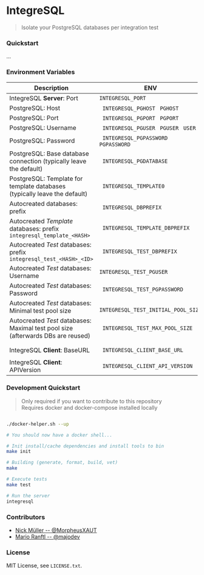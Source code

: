 # IntegreSQL

> Isolate your PostgreSQL databases per integration test

### Quickstart

...

### Environment Variables

| Description                                                  | ENV                                    | Default                         | Required |
| ------------------------------------------------------------ | -------------------------------------- | ------------------------------- | -------- |
| IntegreSQL **Server**: Port                                  | `INTEGRESQL_PORT`                      | `5000`                          |          |
| PostgreSQL: Host                                             | ` INTEGRESQL_PGHOST` ` PGHOST`         | ` "127.0.0.1"`                  | x        |
| PostgreSQL: Port                                             | ` INTEGRESQL_PGPORT` ` PGPORT`         | ` 5432`                         |          |
| PostgreSQL: Username                                         | ` INTEGRESQL_PGUSER` ` PGUSER` ` USER` | `"postgres"`                    | x        |
| PostgreSQL: Password                                         | ` INTEGRESQL_PGPASSWORD` ` PGPASSWORD` | `""`                            | x        |
| PostgreSQL: Base database connection (typically leave the default) | ` INTEGRESQL_PGDATABASE`               | `"postgres"`                    |          |
| PostgreSQL: Template for template databases (typically leave the default) | ` INTEGRESQL_TEMPLATE0`                | `"template0"`                   |          |
| Autocreated databases: prefix                                | ` INTEGRESQL_DBPREFIX`                 | `"integresql"`                  |          |
| Autocreated *Template* databases: prefix `integresql_template_<HASH>` | ` INTEGRESQL_TEMPLATE_DBPREFIX`        | `"template"`                    |          |
| Autocreated *Test* databases: prefix `integresql_test_<HASH>_<ID>` | ` INTEGRESQL_TEST_DBPREFIX`            | `"test"`                        |          |
| Autocreated *Test* databases: Username                       | `INTEGRESQL_TEST_PGUSER`               | PostgreSQL: Username            |          |
| Autocreated *Test* databases: Password                       | ` INTEGRESQL_TEST_PGPASSWORD`          | PostgreSQL: Password            |          |
| Autocreated *Test* databases: Minimal test  pool size        | ` INTEGRESQL_TEST_INITIAL_POOL_SIZE`   | `10`                            |          |
| Autocreated *Test* databases: Maximal test pool size (afterwards DBs are reused) | ` INTEGRESQL_TEST_MAX_POOL_SIZE`       | ` 500`                          |          |
|                                                              |                                        |                                 |          |
| IntegreSQL **Client**:  BaseURL                              | ` INTEGRESQL_CLIENT_BASE_URL`          | ` "http://integresql:5000/api"` | x        |
| IntegreSQL **Client**:  APIVersion                           | ` INTEGRESQL_CLIENT_API_VERSION`       | `"v1"`                          |          |

### Development Quickstart

> Only required if you want to contribute to this repository  
> Requires docker and docker-compose installed locally

```bash

./docker-helper.sh --up

# You should now have a docker shell...

# Init install/cache dependencies and install tools to bin
make init

# Building (generate, format, build, vet)
make

# Execute tests
make test

# Run the server
integresql

```

### Contributors

* [Nick Müller -- @MorpheusXAUT](https://github.com/MorpheusXAUT)
* [Mario Ranftl -- @majodev](https://github.com/majodev)

### License

MIT License, see `LICENSE.txt`.